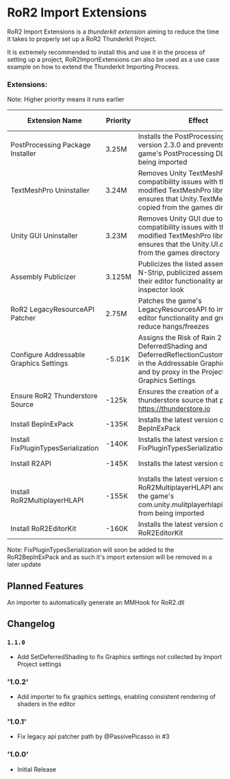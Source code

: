 
# RoR2 Import Extensions

RoR2 Import Extensions is a *thunderkit extension* aiming to reduce the time it takes to properly set up a RoR2 Thunderkit Project.

It is extremely recommended to install this and use it in the process of setting up a project, RoR2ImportExtensions can also be used as a use case example on how to extend the Thunderkit Importing Process.
### Extensions:
Note: Higher priority means it runs earlier

| Extension Name | Priority | Effect | Level of Recomendation |
|--|--|--|--|
| PostProcessing Package Installer | 3.25M | Installs the PostProcessing package version 2.3.0 and prevents the game's PostProcessing DLL from being imported | Recommended if working with PP
|TextMeshPro Uninstaller|3.24M|Removes Unity TextMeshPro due to compatibility issues with the games modified TextMeshPro library and ensures that Unity.TextMeshPro.dll is copied from the games directory|Highly Recommended|
|Unity GUI Uninstaller|3.23M|Removes Unity GUI due to compatibility issues with the game's modified TextMeshPro library and ensures that the Unity.UI.dll is copied from the games directory|Highly Recommended|
|Assembly Publicizer|3.125M|Publicizes the listed assemblies with N-Strip, publicized assemblies retain their editor functionality and inspector look| Recommended if publicizing is needed|
|RoR2 LegacyResourceAPI Patcher|2.75M|Patches the game's LegacyResourcesAPI to improve editor functionality and greatly reduce hangs/freezes|Extremely Recommended|
|Configure Addressable Graphics Settings|-5.01K|Assigns the Risk of Rain 2 DeferredShading and DeferredReflectionCustom shaders in the Addressable Graphics settings and by proxy in the Project's Graphics Settings|Recommended
Ensure RoR2 Thunderstore Source|-125k|Ensures the creation of a thunderstore source that points to https://thunderstore.io|Recommended
Install BepInExPack|-135K|Installs the latest version of BepInExPack|Extremely Recommended
Install FixPluginTypesSerialization|-140K|Installs the latest version of FixPluginTypesSerialization|Highly Recommended
|Install R2API|-145K|Installs the latest version of R2API|Optional but Recommended|
|Install RoR2MultiplayerHLAPI|-155K|Installs the latest version of the RoR2MultiplayerHLAPI and prevents the game's com.unity.mulitplayerhlapi.runtime.dll from being imported|Extremely Recommended
|Install RoR2EditorKit|-160K|Installs the latest version of RoR2EditorKit| Optional, but recommended|

Note: FixPluginTypesSerialization will soon be added to the RoR2BepInExPack and as such it's import extension will be removed in a later update

## Planned Features
An importer to automatically generate an MMHook for RoR2.dll

## Changelog

### `1.1.0`

- Add SetDeferredShading to fix Graphics settings not collected by Import Project settings

### '1.0.2'

- Add importer to fix graphics settings, enabling consistent rendering of shaders in the editor

### '1.0.1'

- Fix legacy api patcher path by @PassivePicasso in #3

### '1.0.0'

- Initial Release